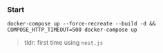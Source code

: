 ### Start
`docker-compose up --force-recreate --build -d && COMPOSE_HTTP_TIMEOUT=500 docker-compose up`

> tldr: first time using `nest.js`